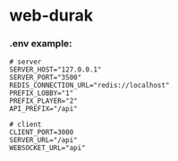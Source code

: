 # web-durak

### .env example:
```dotenv
# server
SERVER_HOST="127.0.0.1"
SERVER_PORT="3500"
REDIS_CONNECTION_URL="redis://localhost"
PREFIX_LOBBY="1"
PREFIX_PLAYER="2"
API_PREFIX="/api"

# client
CLIENT_PORT=3000
SERVER_URL="/api"
WEBSOCKET_URL="api"
```
